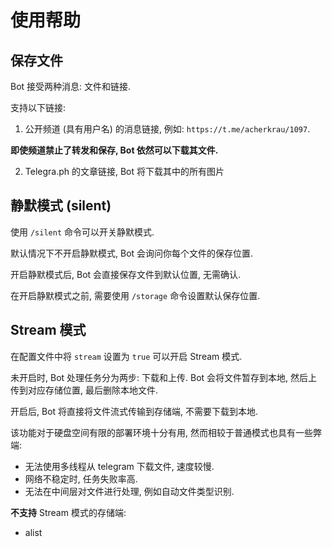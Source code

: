 # 使用帮助

## 保存文件

Bot 接受两种消息: 文件和链接.

支持以下链接:

1. 公开频道 (具有用户名) 的消息链接, 例如: `https://t.me/acherkrau/1097`.

**即使频道禁止了转发和保存, Bot 依然可以下载其文件.**

2. Telegra.ph 的文章链接, Bot 将下载其中的所有图片

## 静默模式 (silent)

使用 `/silent` 命令可以开关静默模式.

默认情况下不开启静默模式, Bot 会询问你每个文件的保存位置.

开启静默模式后, Bot 会直接保存文件到默认位置, 无需确认.

在开启静默模式之前, 需要使用 `/storage` 命令设置默认保存位置.

## Stream 模式

在配置文件中将 `stream` 设置为 `true` 可以开启 Stream 模式.

未开启时, Bot 处理任务分为两步: 下载和上传. Bot 会将文件暂存到本地, 然后上传到对应存储位置, 最后删除本地文件.

开启后, Bot 将直接将文件流式传输到存储端, 不需要下载到本地.

该功能对于硬盘空间有限的部署环境十分有用, 然而相较于普通模式也具有一些弊端:

- 无法使用多线程从 telegram 下载文件, 速度较慢.
- 网络不稳定时, 任务失败率高.
- 无法在中间层对文件进行处理, 例如自动文件类型识别.

**不支持** Stream 模式的存储端:

- alist

